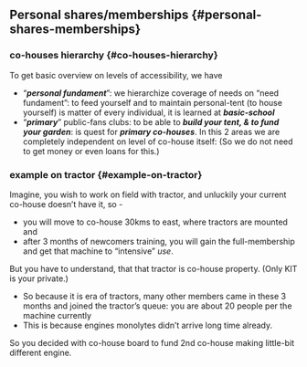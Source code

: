 ## Personal shares/memberships {#personal-shares-memberships}

### co-houses hierarchy {#co-houses-hierarchy}

To get basic overview on levels of accessibility, we have

*   “**_personal fundament_**”: we hierarchize coverage of needs on “need fundament”: to feed yourself and to maintain personal-tent (to house yourself) is matter of every individual, it is learned at **_basic-school_**
*   “**_primary_**” public-fans clubs: to be able to **_build your tent, & to fund your garden_**: is quest for **_primary co-houses_**. In this 2 areas we are completely independent on level of co-house itself: (So we do not need to get money or even loans for this.)

### example on tractor {#example-on-tractor}

Imagine, you wish to work on field with tractor, and unluckily your current co-house doesn’t have it, so -

*   you will move to co-house 30kms to east, where tractors are mounted and
*   after 3 months of newcomers training, you will gain the full-membership and get that machine to “intensive” _use_.

But you have to understand, that that tractor is co-house property. (Only KIT is your private.)

*   So because it is era of tractors, many other members came in these 3 months and joined the tractor’s queue: you are about 20 people per the machine currently
*   This is because engines monolytes didn’t arrive long time already.

So you decided with co-house board to fund 2nd co-house making little-bit different engine.